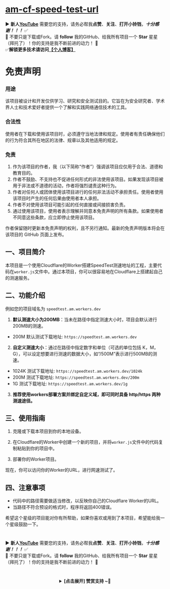 # [am-cf-speed-test-url](https://github.com/ansoncloud8/am-cf-speed-test-url)
▶️ **新人[YouTube](https://youtube.com/@AM_CLUB)** 需要您的支持，请务必帮我**点赞**、**关注**、**打开小铃铛**，***十分感谢！！！*** ✅
</br>🎁 不要只是下载或Fork。请 **follow** 我的GitHub、给我所有项目一个 **Star** 星星（拜托了）！你的支持是我不断前进的动力！ 💖
</br>✅**解锁更多技术请访问[【个人博客】](https://am.809098.xyz)**

# 免责声明

### 用途
该项目被设计和开发仅供学习、研究和安全测试目的。它旨在为安全研究者、学术界人士和技术爱好者提供一个了解和实践网络通信技术的工具。

### 合法性
使用者在下载和使用该项目时，必须遵守当地法律和规定。使用者有责任确保他们的行为符合其所在地区的法律、规章以及其他适用的规定。

### 免责
1. 作为该项目的作者，我（以下简称“作者”）强调该项目应仅用于合法、道德和教育目的。
2. 作者不鼓励、不支持也不促进任何形式的非法使用该项目。如果发现该项目被用于非法或不道德的活动，作者将强烈谴责这种行为。
3. 作者对任何人或团体使用该项目进行的任何非法活动不承担责任。使用者使用该项目时产生的任何后果由使用者本人承担。
4. 作者不对使用该项目可能引起的任何直接或间接损害负责。
5. 通过使用该项目，使用者表示理解并同意本免责声明的所有条款。如果使用者不同意这些条款，应立即停止使用该项目。

作者保留随时更新本免责声明的权利，且不另行通知。最新的免责声明版本将会在该项目的 GitHub 页面上发布。

## 一、项目简介

本项目是一个使用Cloudflare的Worker搭建SpeedTest测速地址的工程，主要代码在`worker.js`文件中。通过本项目，你可以很容易地在Cloudflare上搭建起自己的测速服务。

## 二、功能介绍

例如您的项目域名为 `speedtest.am.workers.dev`

1. **默认测速大小为200MB**：当未在路径中指定测速大小时，项目会默认进行200MB的测速。

- 200M   默认测试下载地址: `https://speedtest.am.workers.dev`
 

2. **自定义测速大小**：通过在路径中指定数字和单位（可选的单位包括 K，M，G），可以设定想要进行测速的数据大小，如“/500M”表示进行500MB的测速。

- 1024K  测试下载地址: `https://speedtest.am.workers.dev/1024k`
- 200M   测试下载地址: `https://speedtest.am.workers.dev/200m`
- 1G     测试下载地址: `https://speedtest.am.workers.dev/1g`

3. **推荐使用workers部署方案并绑定自定义域，即可同时具备 http/https 两种测速途径。**

## 三、使用指南

1. 克隆或下载本项目到你的本地设备。

2. 在Cloudflare的Worker中创建一个新的项目，并将`worker.js`文件中的代码复制粘贴到你的项目中。

3. 部署你的Worker项目。

现在，你可以访问你的Worker的URL，进行网速测试了。

## 四、注意事项

- 代码中的路径需要做适当修改，以反映你自己的Cloudflare Worker的URL。
- 当路径不符合预设的格式时，程序将返回400错误。

希望这个星级的项目能对你有所帮助，如果你喜欢或用到了本项目，希望能给我一个星级鼓励一下。

 #
▶️ **新人[YouTube](https://youtube.com/@AM_CLUB)** 需要您的支持，请务必帮我**点赞**、**关注**、**打开小铃铛**，***十分感谢！！！*** ✅
</br>🎁 不要只是下载或Fork。请 **follow** 我的GitHub、给我所有项目一个 **Star** 星星（拜托了）！你的支持是我不断前进的动力！ 💖
  
 # 
<center><details><summary><strong> [点击展开] 赞赏支持 ~🧧</strong></summary>
*我非常感谢您的赞赏和支持，它们将极大地激励我继续创新，持续产生有价值的工作。*
  
- **USDT-TRC20:** `TWTxUyay6QJN3K4fs4kvJTT8Zfa2mWTwDD`
  
</details></center>


